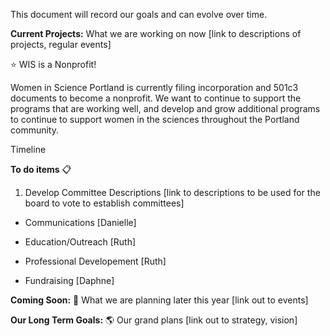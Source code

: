 This document will record our goals and can evolve over time. 


**Current Projects:**
What we are working on now [link to descriptions of projects, regular events]

:star: WIS is a Nonprofit!

Women in Science Portland is currently filing incorporation and 501c3 documents to become a nonprofit. We want to continue to support the programs that are working well, and develop and grow additional programs to continue to support women in the sciences throughout the Portland community.

Timeline

**To do items** :clipboard:

1. Develop Committee Descriptions [link to descriptions to be used for the board to vote to establish committees]

-   Communications [Danielle]

-   Education/Outreach [Ruth]

 -  Professional Developement [Ruth]

-   Fundraising [Daphne]


**Coming Soon:** :date:
What we are planning later this year [link out to events]

**Our Long Term Goals:** :earth_americas:
Our grand plans [link out to strategy, vision]
